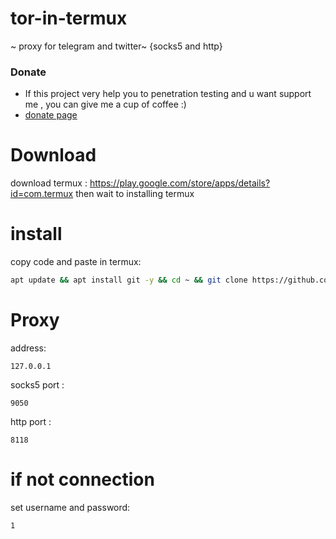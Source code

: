 # tor-in-termux
~ proxy for telegram and twitter~
{socks5 and http}
### Donate
- If this project very help you to penetration testing  and u want support me , you can give me a cup of coffee :)
- [donate page](https://github.com/samsesh/donate)

# Download
download termux : https://play.google.com/store/apps/details?id=com.termux
then wait to installing termux 
# install
copy code and paste in termux:

```bash
apt update && apt install git -y && cd ~ && git clone https://github.com/samsesh/tor-in-termux.git && bash ~/tor-in-termux/run.sh
```
# Proxy
address:
```
127.0.0.1
```
socks5 port :
```
9050
```
http port :
```
8118
```
# if not connection 
set username and password:
```
1
```
